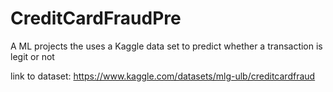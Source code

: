 # CreditCardFraudPre
A ML projects the uses a Kaggle data set to predict whether a transaction is legit or not


link to dataset:
https://www.kaggle.com/datasets/mlg-ulb/creditcardfraud
